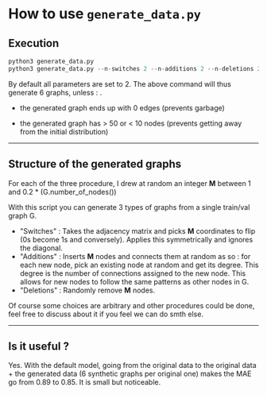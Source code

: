 # How to use ```generate_data.py```

## Execution

```python
python3 generate_data.py
python3 generate_data.py --n-switches 2 --n-additions 2 --n-deletions 2
```

By default all parameters are set to 2. The above command will thus generate 6 graphs, unless : .

- the generated graph ends up with 0 edges (prevents garbage)

- the generated graph has > 50 or < 10 nodes (prevents getting away from the initial distribution)

---

## Structure of the generated graphs

For each of the three procedure, I drew at random an integer **M**  between 1 and 0.2 * (G.number_of_nodes())

With this script you can generate 3 types of graphs from a single train/val graph G.

- "Switches"  : Takes the adjacency matrix and picks **M** coordinates to flip (0s become 1s and conversely). Applies this symmetrically and ignores the diagonal.
- "Additions" : Inserts **M** nodes and connects them at random as so : for each new node, pick an existing node at random and get its degree. This degree is the number of connections assigned to the new node. This allows for new nodes to follow the same patterns as other nodes in G.
- "Deletions" : Randomly remove **M** nodes.

Of course some choices are arbitrary and other procedures could be done, feel free to discuss about it if you feel we can do smth else.

---

## Is it useful ?

Yes. With the default model, going from the original data to the original data + the generated data (6 synthetic graphs per original one) makes the MAE go from 0.89 to 0.85. It is small but noticeable.